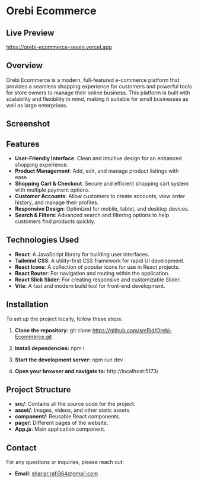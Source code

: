 # Orebi Ecommerce

## Live Preview
https://orebi-ecommerce-seven.vercel.app

## Overview
Orebi Ecommerce is a modern, full-featured e-commerce platform that provides a seamless shopping experience for customers and powerful tools for store owners to manage their online business. This platform is built with scalability and flexibility in mind, making it suitable for small businesses as well as large enterprises.

## Screenshot 



## Features
- **User-Friendly Interface**: Clean and intuitive design for an enhanced shopping experience.
- **Product Management**: Add, edit, and manage product listings with ease.
- **Shopping Cart & Checkout**: Secure and efficient shopping cart system with multiple payment options.
- **Customer Accounts**: Allow customers to create accounts, view order history, and manage their profiles.
- **Responsive Design**: Optimized for mobile, tablet, and desktop devices.
- **Search & Filters**: Advanced search and filtering options to help customers find products quickly.

## Technologies Used
- **React**: A JavaScript library for building user interfaces.
- **Tailwind CSS**: A utility-first CSS framework for rapid UI development.
- **React Icons**: A collection of popular icons for use in React projects.
- **React Router**: For navigation and routing within the application.
- **React Slick Slider**: For creating responsive and customizable Slider.
- **Vite**: A fast and modern build tool for front-end development.

## Installation
To set up the project locally, follow these steps:

1. **Clone the repository:**
    git clone https://github.com/smRid/Orebi-Ecommerce.git

2. **Install dependencies:**
    npm i
   
4. **Start the development server:**
    npm run dev
   
6. **Open your browser and navigate to:**
    http://localhost:5173/

## Project Structure
  - **src/**: Contains all the source code for the project.
  - **asset/**: Images, videos, and other static assets.
  - **component/**: Reusable React components.
  - **page/**: Different pages of the website.
  - **App.js**: Main application component.

## Contact
For any questions or inquiries, please reach out:
- **Email**: [shariar.rafi364@gmail.com](mailto:shariar.rafi364@gmail.com)
